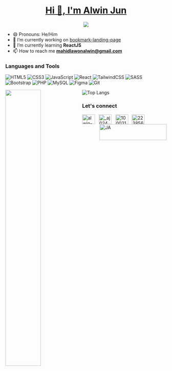 <p align="center">
  <a href="https://github.com/AlwinJun"><h1 align="center">Hi 👋, I'm Alwin Jun</h1></a>
</p>

<p align="center">
  <!-- Typing SVG by DenverCoder1 - https://github.com/DenverCoder1/readme-typing-svg -->
  <img src="https://readme-typing-svg.demolab.com/?lines=A+passionate+frontend+web+developer">
</p>

- 😄 Pronouns: He/Him
- 🔭 I’m currently working on [bookmark-landing-page](https://github.com/AlwinJun/bookmark-landing-page)
- 🌱 I’m currently learning **ReactJS**
- 📫 How to reach me **mahidlawonalwin@gmail.com**

### Languages and Tools
![HTML5](https://img.shields.io/badge/html5-%23E34F26.svg?style=for-the-badge&logo=html5&logoColor=white)
![CSS3](https://img.shields.io/badge/css3-%231572B6.svg?style=for-the-badge&logo=css3&logoColor=white)
![JavaScript](https://img.shields.io/badge/javascript-%23323330.svg?style=for-the-badge&logo=javascript&logoColor=%23F7DF1E)
![React](https://img.shields.io/badge/react-%2320232a.svg?style=for-the-badge&logo=react&logoColor=%2361DAFB)
![TailwindCSS](https://img.shields.io/badge/tailwindcss-%2338B2AC.svg?style=for-the-badge&logo=tailwind-css&logoColor=white)
![SASS](https://img.shields.io/badge/SASS-hotpink.svg?style=for-the-badge&logo=SASS&logoColor=white)
![Bootstrap](https://img.shields.io/badge/bootstrap-%238511FA.svg?style=for-the-badge&logo=bootstrap&logoColor=white)
![PHP](https://img.shields.io/badge/php-%23777BB4.svg?style=for-the-badge&logo=php&logoColor=white)
![MySQL](https://img.shields.io/badge/mysql-%2300f.svg?style=for-the-badge&logo=mysql&logoColor=white)
![Figma](https://img.shields.io/badge/figma-%23F24E1E.svg?style=for-the-badge&logo=figma&logoColor=white)
![Git](https://img.shields.io/badge/git-%23F05033.svg?style=for-the-badge&logo=git&logoColor=white)

<img align="left" width="47%"  src="https://github-readme-stats.vercel.app/api?username=AlwinJun&show_icons=true&theme=onedark" />

![Top Langs](https://github-readme-stats.vercel.app/api/top-langs/?username=AlwinJun&layout=compact)
<br>
### Let's connect
<p align="left">
<a href="https://linkedin.com/in/alwin-jun-mahidlawon-3ab633251/" target="blank"><img align="center" src="https://raw.githubusercontent.com/rahuldkjain/github-profile-readme-generator/master/src/images/icons/Social/linked-in-alt.svg" alt="alwin-jun-mahidlawon-3ab633251/" height="30" width="40" /></a>
&nbsp;
<a href="https://twitter.com/_aj024" target="blank"><img align="center" src="https://raw.githubusercontent.com/rahuldkjain/github-profile-readme-generator/master/src/images/icons/Social/twitter.svg" alt="_aj024" height="30" width="40" /></a>
&nbsp;
<a href="https://fb.com/100021631055669" target="blank"><img align="center" src="https://raw.githubusercontent.com/rahuldkjain/github-profile-readme-generator/master/src/images/icons/Social/facebook.svg" alt="100021631055669" height="30" width="40" /></a>
&nbsp;
<a href="https://stackoverflow.com/users/22385610" target="blank"><img align="center" src="https://raw.githubusercontent.com/rahuldkjain/github-profile-readme-generator/master/src/images/icons/Social/stack-overflow.svg" alt="22385610" height="30" width="40" /></a>
<a href="https://ko-fi.com/JA"> <img align="right" src="https://cdn.ko-fi.com/cdn/kofi3.png?v=3" height="50" width="210" alt="JA" /></a>
</p>



